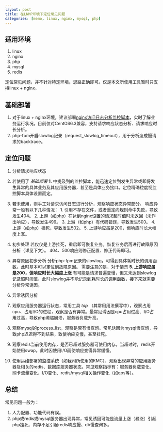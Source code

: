 ```yaml
---
layout: post
title: 在LNMP环境下定位常见问题
categories: [memo, linux, nginx, mysql, php]
---
```


## 适用环境
1. linux
2. nginx
3. php
4. mysql
5. redis

定位常见问题，并不针对特定环境，思路正确即可。仅是本文所使用工具暂时只支持linux + nginx。


## 基础部署
1. 对于linux + nginx环境，建议部署[nginx访问日志分析监控脚本](https://github.com/legendctu/nginx_access_log_monitor)，实时了解业务运行状况。目前仅对CentOS6.3兼容，支持请求响应状态分析、请求响应时长分析。
2. php-fpm开启slowlog记录（request_slowlog_timeout），用于分析造成慢请求的backtrace。


## 定位问题
1. 分析请求响应状态
  1. 若使用了 *基础部署* **1.** 中提及到的监控脚本，能迅速定位到发生异常或即将发生异常的具体业务及其应用服务器，甚至是具体业务接口。定位精确粒度视监控脚本具体设置而定。
  2. 若未使用，则手工对请求访问日志进行分析，观察响应状态异常部分。
  响应异常一般有以下几种情况：
    1. 引用不存在文件，或者重定向规则命中失败，导致发生404。
    2. 上游（如php）在达到nginx设置的请求超时值时未返回（未作出响应），导致发生499。
    3. 上游（如php）有代码错误，导致发生500。
    4. 上游（如php）挂死，导致发生502。
    5. 上游响应虽是200，但响应时长大幅度上涨。

2. 初步处理
若仅仅是上游挂死，重启即可恢复业务。恢复业务后再进行故障原因分析（详见下文）。
404、500响应则修正配置、修正代码即可。

3. 异常原因初步分析
分析php-fpm记录的slowlog，可得到具体耗时长的调用函数。此时基本可以定位到故障原因。
需要注意的是，对于情景 **5. 上游响应虽是200，但响应时长大幅度上涨** 有可能是请求普遍变慢，但又未达到slowlog记录超时阈值，此时slowlog并不能记录到耗时长的调用函数，接下来就需要分析异常诱因。

4. 异常诱因分析
  1. 观察应用服务器运行状态，常用工具 *top* （其常用用法撰写中），观察占用cpu、占用I/O的进程，观察是否有异常。最常见诱因是cpu占用过高、I/O占用过高，导致php濒临崩溃，服务器负载升高。
  2. 观察mysql的process_list，观察是否有慢查询。常见诱因为mysql慢查询，导致php迟迟得不到结果，致使响应变慢，甚至挂死。
  3. 观察redis当前使用内存，是否已超过服务器可使用内存。当超过时，redis开始使用swap，此时因使用I/O而使响应变得异常缓慢。
  4. 使用运维部署的监控系统（如我司所使用的KMC），观察出现异常的应用服务器及相关的redis、数据库服务器状态。常见观察指标有：服务器负载变化、网卡流量变化、I/O变化、redis/mysql相关操作变化（如qps等）。


## 总结
常见问题一般为：
1. 人为配置、功能代码有误。
2. php或redis或mysql服务器出现异常，常见诱因可能是流量上涨（暴涨）引起php挂死、内存不足引起redis响应慢、db慢查询多。

